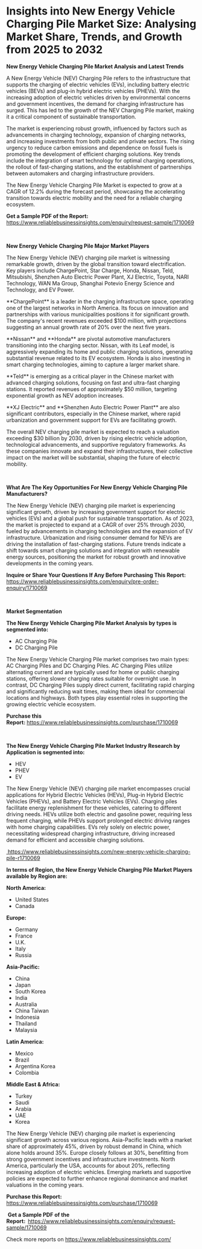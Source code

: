 <p><h1>Insights into New Energy Vehicle Charging Pile Market Size: Analysing Market Share, Trends, and Growth from 2025 to 2032</h1></p><p><strong>New Energy Vehicle Charging Pile Market Analysis and Latest Trends</strong></p>
<p><p>A New Energy Vehicle (NEV) Charging Pile refers to the infrastructure that supports the charging of electric vehicles (EVs), including battery electric vehicles (BEVs) and plug-in hybrid electric vehicles (PHEVs). With the increasing adoption of electric vehicles driven by environmental concerns and government incentives, the demand for charging infrastructure has surged. This has led to the growth of the NEV Charging Pile market, making it a critical component of sustainable transportation.</p><p>The market is experiencing robust growth, influenced by factors such as advancements in charging technology, expansion of charging networks, and increasing investments from both public and private sectors. The rising urgency to reduce carbon emissions and dependence on fossil fuels is promoting the development of efficient charging solutions. Key trends include the integration of smart technology for optimal charging operations, the rollout of fast-charging stations, and the establishment of partnerships between automakers and charging infrastructure providers.</p><p>The New Energy Vehicle Charging Pile Market is expected to grow at a CAGR of 12.2% during the forecast period, showcasing the accelerating transition towards electric mobility and the need for a reliable charging ecosystem.</p></p>
<p><strong>Get a Sample PDF of the Report:&nbsp;</strong> <a href="https://www.reliablebusinessinsights.com/enquiry/request-sample/1710069?utm_campaign=2735&utm_medium=2&utm_source=Github&utm_content=ia&utm_term=27032025&utm_id=new-energy-vehicle-charging-pile">https://www.reliablebusinessinsights.com/enquiry/request-sample/1710069</a></p>
<p>&nbsp;</p>
<p><strong>New Energy Vehicle Charging Pile Major Market Players</strong></p>
<p><p>The New Energy Vehicle (NEV) charging pile market is witnessing remarkable growth, driven by the global transition toward electrification. Key players include ChargePoint, Star Charge, Honda, Nissan, Teld, Mitsubishi, Shenzhen Auto Electric Power Plant, XJ Electric, Toyota, NARI Technology, WAN Ma Group, Shanghai Potevio Energy Science and Technology, and EV Power.</p><p>**ChargePoint** is a leader in the charging infrastructure space, operating one of the largest networks in North America. Its focus on innovation and partnerships with various municipalities positions it for significant growth. The company's recent revenues exceeded $100 million, with projections suggesting an annual growth rate of 20% over the next five years.</p><p>**Nissan** and **Honda** are pivotal automotive manufacturers transitioning into the charging sector. Nissan, with its Leaf model, is aggressively expanding its home and public charging solutions, generating substantial revenue related to its EV ecosystem. Honda is also investing in smart charging technologies, aiming to capture a larger market share.</p><p>**Teld** is emerging as a critical player in the Chinese market with advanced charging solutions, focusing on fast and ultra-fast charging stations. It reported revenues of approximately $50 million, targeting exponential growth as NEV adoption increases.</p><p>**XJ Electric** and **Shenzhen Auto Electric Power Plant** are also significant contributors, especially in the Chinese market, where rapid urbanization and government support for EVs are facilitating growth. </p><p>The overall NEV charging pile market is expected to reach a valuation exceeding $30 billion by 2030, driven by rising electric vehicle adoption, technological advancements, and supportive regulatory frameworks. As these companies innovate and expand their infrastructures, their collective impact on the market will be substantial, shaping the future of electric mobility.</p></p>
<p>&nbsp;</p>
<p><strong>What Are The Key Opportunities For New Energy Vehicle Charging Pile Manufacturers?</strong></p>
<p><p>The New Energy Vehicle (NEV) charging pile market is experiencing significant growth, driven by increasing government support for electric vehicles (EVs) and a global push for sustainable transportation. As of 2023, the market is projected to expand at a CAGR of over 25% through 2030, fueled by advancements in charging technologies and the expansion of EV infrastructure. Urbanization and rising consumer demand for NEVs are driving the installation of fast-charging stations. Future trends indicate a shift towards smart charging solutions and integration with renewable energy sources, positioning the market for robust growth and innovative developments in the coming years.</p></p>
<p><strong>Inquire or Share Your Questions If Any Before Purchasing This Report:</strong> <a href="https://www.reliablebusinessinsights.com/enquiry/pre-order-enquiry/1710069?utm_campaign=2735&utm_medium=2&utm_source=Github&utm_content=ia&utm_term=27032025&utm_id=new-energy-vehicle-charging-pile">https://www.reliablebusinessinsights.com/enquiry/pre-order-enquiry/1710069</a></p>
<p>&nbsp;</p>
<p><strong>Market Segmentation</strong></p>
<p><strong>The New Energy Vehicle Charging Pile Market Analysis by types is segmented into:</strong></p>
<p><ul><li>AC Charging Pile</li><li>DC Charging Pile</li></ul></p>
<p><p>The New Energy Vehicle Charging Pile market comprises two main types: AC Charging Piles and DC Charging Piles. AC Charging Piles utilize alternating current and are typically used for home or public charging stations, offering slower charging rates suitable for overnight use. In contrast, DC Charging Piles supply direct current, facilitating rapid charging and significantly reducing wait times, making them ideal for commercial locations and highways. Both types play essential roles in supporting the growing electric vehicle ecosystem.</p></p>
<p><strong>Purchase this Report:&nbsp;</strong><a href="https://www.reliablebusinessinsights.com/purchase/1710069?utm_campaign=2735&utm_medium=2&utm_source=Github&utm_content=ia&utm_term=27032025&utm_id=new-energy-vehicle-charging-pile">https://www.reliablebusinessinsights.com/purchase/1710069</a></p>
<p>&nbsp;</p>
<p><strong>The New Energy Vehicle Charging Pile Market Industry Research by Application is segmented into:</strong></p>
<p><ul><li>HEV</li><li>PHEV</li><li>EV</li></ul></p>
<p><p>The New Energy Vehicle (NEV) charging pile market encompasses crucial applications for Hybrid Electric Vehicles (HEVs), Plug-in Hybrid Electric Vehicles (PHEVs), and Battery Electric Vehicles (EVs). Charging piles facilitate energy replenishment for these vehicles, catering to different driving needs. HEVs utilize both electric and gasoline power, requiring less frequent charging, while PHEVs support prolonged electric driving ranges with home charging capabilities. EVs rely solely on electric power, necessitating widespread charging infrastructure, driving increased demand for efficient and accessible charging solutions.</p></p>
<p><a href="https://www.reliablebusinessinsights.com/new-energy-vehicle-charging-pile-r1710069?utm_campaign=2735&utm_medium=2&utm_source=Github&utm_content=ia&utm_term=27032025&utm_id=new-energy-vehicle-charging-pile">&nbsp;https://www.reliablebusinessinsights.com/new-energy-vehicle-charging-pile-r1710069</a></p>
<p><strong>In terms of Region, the New Energy Vehicle Charging Pile Market Players available by Region are:</strong></p>
<p>
    <p> <strong> North America: </strong>
        <ul>
            <li>United States</li>
            <li>Canada</li>
        </ul>
        </p> 
    <p> <strong> Europe: </strong>
        <ul>
            <li>Germany</li>
            <li>France</li>
            <li>U.K.</li>
            <li>Italy</li>
            <li>Russia</li>
        </ul>
        </p> 
    <p> <strong> Asia-Pacific: </strong>
        <ul>
            <li>China</li>
            <li>Japan</li>
            <li>South Korea</li>
            <li>India</li>
            <li>Australia</li>
            <li>China Taiwan</li>
            <li>Indonesia</li>
            <li>Thailand</li>
            <li>Malaysia</li>
        </ul>
        </p> 
    <p> <strong> Latin America: </strong>
        <ul>
            <li>Mexico</li>
            <li>Brazil</li>
            <li>Argentina Korea</li>
            <li>Colombia</li>
        </ul>
        </p> 
    <p> <strong> Middle East & Africa: </strong>
        <ul>
            <li>Turkey</li>
            <li>Saudi</li>
            <li>Arabia</li>
            <li>UAE</li>
            <li>Korea</li>
        </ul>
    </p>
    </p>
<p><p>The New Energy Vehicle (NEV) charging pile market is experiencing significant growth across various regions. Asia-Pacific leads with a market share of approximately 45%, driven by robust demand in China, which alone holds around 35%. Europe closely follows at 30%, benefitting from strong government incentives and infrastructure investments. North America, particularly the USA, accounts for about 20%, reflecting increasing adoption of electric vehicles. Emerging markets and supportive policies are expected to further enhance regional dominance and market valuations in the coming years.</p></p>
<p><strong>Purchase this Report: </strong><a href="https://www.reliablebusinessinsights.com/purchase/1710069?utm_campaign=2735&utm_medium=2&utm_source=Github&utm_content=ia&utm_term=27032025&utm_id=new-energy-vehicle-charging-pile">https://www.reliablebusinessinsights.com/purchase/1710069</a></p>
<p>&nbsp;<strong>Get a Sample PDF of the Report:&nbsp;&nbsp;</strong><a href="https://www.reliablebusinessinsights.com/enquiry/request-sample/1710069?utm_campaign=2735&utm_medium=2&utm_source=Github&utm_content=ia&utm_term=27032025&utm_id=new-energy-vehicle-charging-pile">https://www.reliablebusinessinsights.com/enquiry/request-sample/1710069</a></p>
<p><strong></strong></p>
<p>Check more reports on <a href="https://www.reliablebusinessinsights.com/?utm_campaign=2735&utm_medium=2&utm_source=Github&utm_content=ia&utm_term=27032025&utm_id=new-energy-vehicle-charging-pile">https://www.reliablebusinessinsights.com/</a></p>